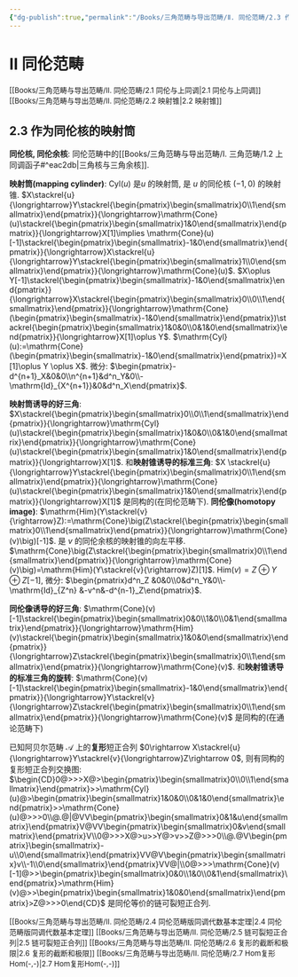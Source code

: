 ```yaml
---
{"dg-publish":true,"permalink":"/Books/三角范畴与导出范畴/Ⅱ. 同伦范畴/2.3 作为同伦核的映射筒/","dgPassFrontmatter":true,"created":"2024-08-04T20:23:50.836+08:00","updated":"2024-08-05T10:38:35.153+08:00"}
---
```


# Ⅱ 同伦范畴

<font size="2"> [[Books/三角范畴与导出范畴/Ⅱ. 同伦范畴/2.1 同伦与上同调\|2.1 同伦与上同调]]   </font>
<font size="2"> [[Books/三角范畴与导出范畴/Ⅱ. 同伦范畴/2.2 映射锥\|2.2 映射锥]]   </font>
## 2.3 作为同伦核的映射筒

**同伦核, 同伦余核**: 同伦范畴中的[[Books/三角范畴与导出范畴/Ⅰ. 三角范畴/1.2 上同调函子#^eac2db\|三角核与三角余核]].

**映射筒(mapping cylinder)**: $\mathrm{Cyl}(u)$ 是$u$ 的映射筒, 是 $u$ 的同伦核 $(-1,0)$ 的映射锥.  $X\stackrel{u}{\longrightarrow}Y\stackrel{\begin{pmatrix}\begin{smallmatrix}0\\1\end{smallmatrix}\end{pmatrix}}{\longrightarrow}\mathrm{Cone}(u)\stackrel{\begin{pmatrix}\begin{smallmatrix}1&0\end{smallmatrix}\end{pmatrix}}{\longrightarrow}X[1]\implies \mathrm{Cone}(u)[-1]\stackrel{\begin{pmatrix}\begin{smallmatrix}-1&0\end{smallmatrix}\end{pmatrix}}{\longrightarrow}X\stackrel{u}{\longrightarrow}Y\stackrel{\begin{pmatrix}\begin{smallmatrix}1\\0\end{smallmatrix}\end{pmatrix}}{\longrightarrow}\mathrm{Cone}(u)$. $X\oplus Y[-1]\stackrel{\begin{pmatrix}\begin{smallmatrix}-1&0\end{smallmatrix}\end{pmatrix}}{\longrightarrow}X\stackrel{\begin{pmatrix}\begin{smallmatrix}0\\0\\1\end{smallmatrix}\end{pmatrix}}{\longrightarrow}\mathrm{Cone}(\begin{pmatrix}\begin{smallmatrix}-1&0\end{smallmatrix}\end{pmatrix})\stackrel{\begin{pmatrix}\begin{smallmatrix}1&0&0\\0&1&0\end{smallmatrix}\end{pmatrix}}{\longrightarrow}X[1]\oplus Y$. 
$\mathrm{Cyl}(u):=\mathrm{Cone}(\begin{pmatrix}\begin{smallmatrix}-1&0\end{smallmatrix}\end{pmatrix})=X[1]\oplus Y \oplus X$.
微分: $\begin{pmatrix}-d^{n+1}_X&0&0\\n^{n+1}&d^n_Y&0\\-\mathrm{Id}_{X^{n+1}}&0&d^n_X\end{pmatrix}$.

 **映射筒诱导的好三角**: $X\stackrel{\begin{pmatrix}\begin{smallmatrix}0\\0\\1\end{smallmatrix}\end{pmatrix}}{\longrightarrow}\mathrm{Cyl}(u)\stackrel{\begin{pmatrix}\begin{smallmatrix}1&0&0\\0&1&0\end{smallmatrix}\end{pmatrix}}{\longrightarrow}\mathrm{Cone}(u)\stackrel{\begin{pmatrix}\begin{smallmatrix}1&0\end{smallmatrix}\end{pmatrix}}{\longrightarrow}X[1]$.
和**映射锥诱导的标准三角**: $X \stackrel{u}{\longrightarrow}Y\stackrel{\begin{pmatrix}\begin{smallmatrix}0\\1\end{smallmatrix}\end{pmatrix}}{\longrightarrow}\mathrm{Cone}(u)\stackrel{\begin{pmatrix}\begin{smallmatrix}1&0\end{smallmatrix}\end{pmatrix}}{\longrightarrow}X[1]$ 是同构的(在同伦范畴下).
**同伦像(homotopy image)**: $\mathrm{Him}(Y\stackrel{v}{\rightarrow}Z):=\mathrm{Cone}\big(Z\stackrel{\begin{pmatrix}\begin{smallmatrix}0\\1\end{smallmatrix}\end{pmatrix}}{\longrightarrow}\mathrm{Cone}(v)\big)[-1]$. 是 $v$ 的同伦余核的映射锥的向左平移. $\mathrm{Cone}\big(Z\stackrel{\begin{pmatrix}\begin{smallmatrix}0\\1\end{smallmatrix}\end{pmatrix}}{\longrightarrow}\mathrm{Cone}(v)\big)=\mathrm{Him}(Y\stackrel{v}{\rightarrow}Z)[1]$.
 $\mathrm{Him}(v)=Z \oplus Y\oplus Z[-1]$,
 微分: $\begin{pmatrix}d^n_Z &0&0\\0&d^n_Y&0\\-\mathrm{Id}_{Z^n} &-v^n&-d^{n-1}_Z\end{pmatrix}$.

**同伦像诱导的好三角**: $\mathrm{Cone}(v)[-1]\stackrel{\begin{pmatrix}\begin{smallmatrix}0&0\\1&0\\0&1\end{smallmatrix}\end{pmatrix}}{\longrightarrow}\mathrm{Him}(v)\stackrel{\begin{pmatrix}\begin{smallmatrix}1&0&0\end{smallmatrix}\end{pmatrix}}{\longrightarrow}Z\stackrel{\begin{pmatrix}\begin{smallmatrix}0\\1\end{smallmatrix}\end{pmatrix}}{\longrightarrow}\mathrm{Cone}(v)$.
和**映射锥诱导的标准三角的旋转**: $\mathrm{Cone}(v)[-1]\stackrel{\begin{pmatrix}\begin{smallmatrix}-1&0\end{smallmatrix}\end{pmatrix}}{\longrightarrow}Y\stackrel{v}{\longrightarrow}Z\stackrel{\begin{pmatrix}\begin{smallmatrix}0\\1\end{smallmatrix}\end{pmatrix}}{\longrightarrow}\mathrm{Cone}(v)$ 是同构的(在通论范畴下)

已知阿贝尔范畴 $\mathcal{A}$ 上的**复形**短正合列 $0\rightarrow X\stackrel{u}{\longrightarrow}Y\stackrel{v}{\longrightarrow}Z\rightarrow 0$, 则有同构的复形短正合列交换图:
$\begin{CD}0@>>>X@>\begin{pmatrix}\begin{smallmatrix}0\\0\\1\end{smallmatrix}\end{pmatrix}>>\mathrm{Cyl}(u)@>\begin{pmatrix}\begin{smallmatrix}1&0&0\\0&1&0\end{smallmatrix}\end{pmatrix}>>\mathrm{Cone}(u)@>>>0\\@.@|@VV\begin{pmatrix}\begin{smallmatrix}0&1&u\end{smallmatrix}\end{pmatrix}V@VV\begin{pmatrix}\begin{smallmatrix}0&v\end{smallmatrix}\end{pmatrix}V\\0@>>>X@>u>>Y@>v>>Z@>>>0\\@.@V\begin{pmatrix}\begin{smallmatrix}-u\\0\end{smallmatrix}\end{pmatrix}VV@V\begin{pmatrix}\begin{smallmatrix}v\\-1\\0\end{smallmatrix}\end{pmatrix}VV@|\\0@>>>\mathrm{Cone}(v)[-1]@>>\begin{pmatrix}\begin{smallmatrix}0&0\\1&0\\0&1\end{smallmatrix}\end{pmatrix}>\mathrm{Him}(v)@>>\begin{pmatrix}\begin{smallmatrix}1&0&0\end{smallmatrix}\end{pmatrix}>Z@>>>0\end{CD}$ 
是同伦等价的链可裂短正合列.

<font size="2"> [[Books/三角范畴与导出范畴/Ⅱ. 同伦范畴/2.4 同伦范畴版同调代数基本定理\|2.4 同伦范畴版同调代数基本定理]]   </font>
<font size="2"> [[Books/三角范畴与导出范畴/Ⅱ. 同伦范畴/2.5 链可裂短正合列\|2.5 链可裂短正合列]]   </font>
<font size="2"> [[Books/三角范畴与导出范畴/Ⅱ. 同伦范畴/2.6 复形的截断和极限\|2.6 复形的截断和极限]]   </font>
<font size="2"> [[Books/三角范畴与导出范畴/Ⅱ. 同伦范畴/2.7 Hom复形Hom(-,-)\|2.7 Hom复形Hom(-,-)]]   </font>
